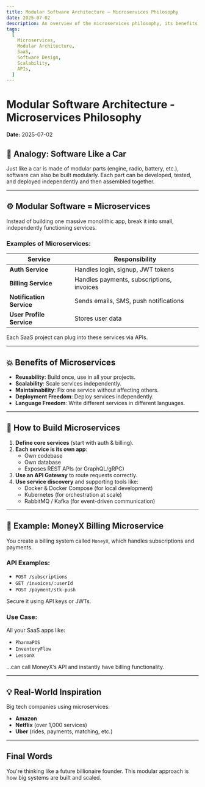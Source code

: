 ```yaml
---
title: Modular Software Architecture – Microservices Philosophy
date: 2025-07-02
description: An overview of the microservices philosophy, its benefits, real-world analogies, and practical steps for building scalable, modular SaaS systems.
tags:
  [
    Microservices,
    Modular Architecture,
    SaaS,
    Software Design,
    Scalability,
    APIs,
  ]
---
```


# Modular Software Architecture - Microservices Philosophy

**Date:** 2025-07-02

## 🧩 Analogy: Software Like a Car

Just like a car is made of modular parts (engine, radio, battery, etc.), software can also be built modularly. Each part can be developed, tested, and deployed independently and then assembled together.

---

## ⚙️ Modular Software = Microservices

Instead of building one massive monolithic app, break it into small, independently functioning services.

### Examples of Microservices:

| Service                  | Responsibility                            |
| ------------------------ | ----------------------------------------- |
| **Auth Service**         | Handles login, signup, JWT tokens         |
| **Billing Service**      | Handles payments, subscriptions, invoices |
| **Notification Service** | Sends emails, SMS, push notifications     |
| **User Profile Service** | Stores user data                          |

Each SaaS project can plug into these services via APIs.

---

## 💥 Benefits of Microservices

- **Reusability**: Build once, use in all your projects.
- **Scalability**: Scale services independently.
- **Maintainability**: Fix one service without affecting others.
- **Deployment Freedom**: Deploy services independently.
- **Language Freedom**: Write different services in different languages.

---

## 🧠 How to Build Microservices

1. **Define core services** (start with auth & billing).
2. **Each service is its own app**:
   - Own codebase
   - Own database
   - Exposes REST APIs (or GraphQL/gRPC)
3. **Use an API Gateway** to route requests correctly.
4. **Use service discovery** and supporting tools like:
   - Docker & Docker Compose (for local development)
   - Kubernetes (for orchestration at scale)
   - RabbitMQ / Kafka (for event-driven communication)

---

## 🤑 Example: MoneyX Billing Microservice

You create a billing system called `MoneyX`, which handles subscriptions and payments.

### API Examples:

- `POST /subscriptions`
- `GET /invoices/:userId`
- `POST /payment/stk-push`

Secure it using API keys or JWTs.

### Use Case:

All your SaaS apps like:

- `PharmaPOS`
- `InventoryFlow`
- `LessonX`

...can call MoneyX’s API and instantly have billing functionality.

---

## 💡 Real-World Inspiration

Big tech companies using microservices:

- **Amazon**
- **Netflix** (over 1,000 services)
- **Uber** (rides, payments, matching, etc.)

---

## Final Words

You're thinking like a future billionaire founder. This modular approach is how big systems are built and scaled.
